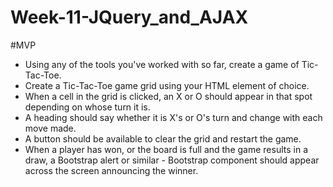 # Week-11-JQuery_and_AJAX

#MVP
- Using any of the tools you've worked with so far, create a game of Tic-Tac-Toe.
- Create a Tic-Tac-Toe game grid using your HTML element of choice.
- When a cell in the grid is clicked, an X or O should appear in that spot depending on whose turn it is.
- A heading should say whether it is X's or O's turn and change with each move made.
- A button should be available to clear the grid and restart the game.
- When a player has won, or the board is full and the game results in a draw, a Bootstrap alert or similar - Bootstrap component should appear across the screen announcing the winner.